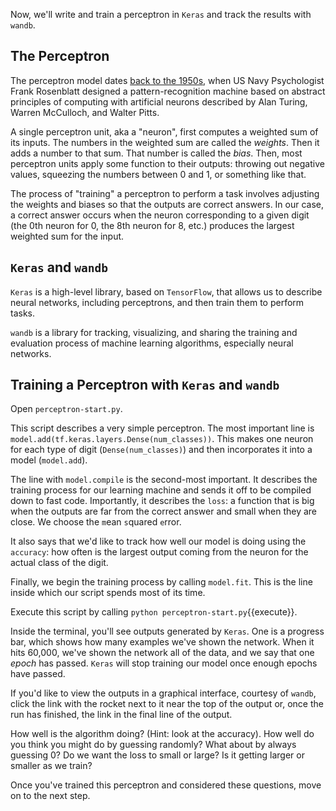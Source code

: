 Now, we'll write and train a perceptron in `Keras`
and track the results with `wandb`.

## The Perceptron

The perceptron model dates
[back to the 1950s](https://towardsdatascience.com/rosenblatts-perceptron-the-very-first-neural-network-37a3ec09038a),
when US Navy Psychologist Frank Rosenblatt
designed a pattern-recognition machine
based on abstract principles of computing with artificial neurons
described by Alan Turing, Warren McCulloch, and Walter Pitts.

A single perceptron unit, aka a "neuron",
first computes a weighted sum of its inputs.
The numbers in the weighted sum are called the _weights_.
Then it adds a number to that sum.
That number is called the _bias_.
Then, most perceptron units apply some function
to their outputs:
throwing out negative values,
squeezing the numbers between 0 and 1,
or something like that.

The process of "training" a perceptron to perform a task
involves adjusting the weights and biases
so that the outputs are correct answers.
In our case, a correct answer occurs when the neuron
corresponding to a given digit
(the 0th neuron for 0, the 8th neuron for 8, etc.)
produces the largest weighted sum for the input.

## `Keras` and `wandb`

`Keras` is a high-level library, based on `TensorFlow`,
that allows us to describe neural networks,
including perceptrons,
and then train them to perform tasks.

`wandb` is a library for tracking, visualizing, and sharing
the training and evaluation process of machine learning algorithms,
especially neural networks.

## Training a Perceptron with `Keras` and `wandb`

Open `perceptron-start.py`.

This script describes a very simple perceptron.
The most important line is
`model.add(tf.keras.layers.Dense(num_classes))`.
This makes one neuron for each type of digit
(`Dense(num_classes)`)
and then incorporates it into a model
(`model.add`).

The line with `model.compile` is the second-most important.
It describes the training process for our learning machine
and sends it off to be compiled down to fast code.
Importantly, it describes the `loss`:
a function that is big when the outputs are far from the correct answer
and small when they are close.
We choose the `m`ean `s`quared `e`rror.

It also says that we'd like to track how well our model is doing
using the `accuracy`:
how often is the largest output coming from the neuron
for the actual class of the digit.

Finally, we begin the training process by calling `model.fit`.
This is the line inside which our script spends most of its time.

Execute this script by calling
`python perceptron-start.py`{{execute}}.

Inside the terminal, you'll see outputs generated by `Keras`.
One is a progress bar, which shows how many examples we've shown the network.
When it hits 60,000, we've shown the network all of the data,
and we say that one _epoch_ has passed.
`Keras` will stop training our model once enough epochs have passed.

If you'd like to view the outputs in a graphical interface,
courtesy of `wandb`, click the link with the rocket next to it
near the top of the output or,
once the run has finished, the link in the final line of the output.

How well is the algorithm doing? (Hint: look at the accuracy).
How well do you think you might do by guessing randomly?
What about by always guessing 0?
Do we want the loss to small or large? Is it getting larger or smaller as we train?

Once you've trained this perceptron and considered these questions,
move on to the next step.
